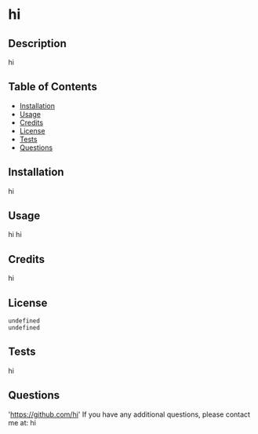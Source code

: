 
  # hi

  ## Description

  hi

  ## Table of Contents

  - [Installation](#Installation)
  - [Usage](#Usage)
  - [Credits](#Credits)
  - [License](#License)
  - [Tests](#Tests)
  - [Questions](#Questions)

  ## Installation

  hi

  ## Usage

  hi
  hi

  ## Credits

  hi

  ## License

  
    undefined
    undefined
  

  ## Tests

  hi

  ## Questions

  'https://github.com/hi'
  If you have any additional questions, please contact me at: hi

